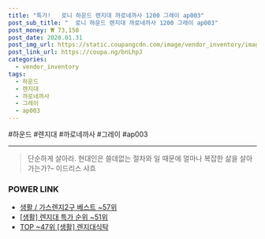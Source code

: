```yaml
--- 
title: "특가!   로니 하운드 렌지대 까로네까사 1200 그레이 ap003" 
post_sub_title: "  로니 하운드 렌지대 까로네까사 1200 그레이 ap003" 
post_money: ₩ 73,150 
post_date: 2020.01.31 
post_img_url: https://static.coupangcdn.com/image/vendor_inventory/images/2018/06/28/16/4/11d8b3b6-3551-45a7-a1b3-ea25de6f5b85.jpg 
post_link_url: https://coupa.ng/bnLhpJ 
categories: 
  - vendor_inventory 
tags: 
  - 하운드 
  - 렌지대 
  - 까로네까사 
  - 그레이 
  - ap003 
--- 
```

  #하운드 #렌지대 #까로네까사 #그레이 #ap003 
<hr> 

> 단순하게 살아라. 현대인은 쓸데없는 절차와 일 때문에 얼마나 복잡한 삶을 살아가는가?– 이드리스 샤흐 


### POWER LINK

* <a href="https://blog.naver.com/santokki14/221782599447" target="_blank">생활 / 가스렌지2구 베스트 ~57위</a>
* <a href="https://blog.naver.com/sakai111/221791136774" target="_blank"> [생활] 렌지대 특가 순위 ~51위</a>
* <a href="https://blog.naver.com/an0733/221787227034" target="_blank"> TOP ~47위 [생활] 렌지대식탁</a>
